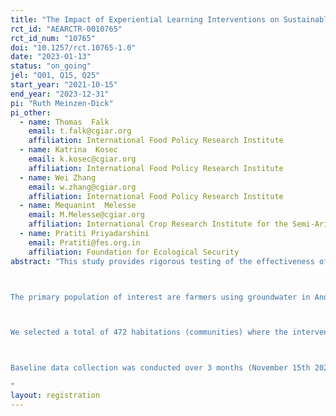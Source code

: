 ```yaml
---
title: "The Impact of Experiential Learning Interventions on Sustainable Water Management: Evidence from a Randomized Control Trial in India"
rct_id: "AEARCTR-0010765"
rct_id_num: "10765"
doi: "10.1257/rct.10765-1.0"
date: "2023-01-13"
status: "on_going"
jel: "Q01, Q15, Q25"
start_year: "2021-10-15"
end_year: "2023-12-31"
pi: "Ruth Meinzen-Dick"
pi_other:
  - name: Thomas  Falk
    email: t.falk@cgiar.org
    affiliation: International Food Policy Research Institute
  - name: Katrina  Kosec
    email: k.kosec@cgiar.org
    affiliation: International Food Policy Research Institute
  - name: Wei Zhang
    email: w.zhang@cgiar.org
    affiliation: International Food Policy Research Institute
  - name: Mequanint  Melesse
    email: M.Melesse@cgiar.org
    affiliation: International Crop Research Institute for the Semi-Arid Tropics
  - name: Pratiti Priyadarshini
    email: Pratiti@fes.org.in
    affiliation: Foundation for Ecological Security
abstract: "This study provides rigorous testing of the effectiveness of a package of experiential learning tools related to groundwater management in India on mental models, norms, and behavior. The experiential learning intervention includes three main tools: 1) collective action games that allow people to experience the effect of their water use decisions on water management and to try out different rules; 2) structured community debriefings to discuss the implications of the games; and 3) crop water budgeting to facilitate participatory water resource planning. We use a collective action groundwater game developed and piloted by the International Food Policy Research Institute (IFPRI) and Foundation for Ecological Security (FES), in which participants choose between crops with different water consumption levels and see the effects of their decisions on water tables over multiple rounds of play. To facilitate full participation of women and men, games take place in separate groups of women and of men. The intention of the games is to create awareness and receptivity to changing water management practices. We then follow game play with a debriefing discussion with the full community. Finally, we complement game play with provision of information about technical and institutional options for more sustainable water management. Specifically, we do so by engaging with the farmers to apply a Crop Water Budgeting tool, which supports community-level discussions for development of collective cropping patterns that save water.  

The primary population of interest are farmers using groundwater in Andhra Pradesh, Karnataka, and Rajasthan states in India, where overuse of groundwater has led to falling water tables. All districts also have hard rock (confined) aquifers, such that local water extraction—or refraining from extraction—can affect local water tables. Within each state, the key selection criterion was districts and communities where Foundation for Ecological Security (FES) has an active program in commons management for at least 10 years, so that there would be community resource persons (CRPs) who could be trained to implement the experiential learning tools. 

We selected a total of 472 habitations (communities) where the interventions had not been used, stratified by the presence of surface irrigation, and randomly assigned 2/3 of the sample to treatment and 1/3 to control. To select individuals, focus group discussions (FGDs) were held all communities; among FGD members, 5 women and 5 men were randomly selected to play the game, and 3 men and 3 women randomly selected for an individual survey. In control communities, 3 men and 3 women were similarly selected for the survey; no games or debriefing took place. Baseline data collection and first round of interventions took place. 

Baseline data collection was conducted over 3 months (November 15th 2021 – 7th March 2022). The intervention was repeated in September-December 2022, and endline data collection is planned to begin on January 17, 2023. Major data sources are baseline and endline key informant interviews and focus group discussions; an individual survey of game players and game data; community debriefing discussion; crop water budgeting data; and habitation records. 
"
layout: registration
---
```


